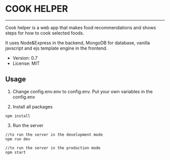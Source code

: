 # COOK HELPER

---

Cook helper is a web app that makes food recommendations and shows steps for how to cook selected foods.

It uses Node&Express in the backend, MongoDB for database, vanilla javscript and ejs template engine in the frontend.

- Version: 0.7
- License: MIT

## Usage

1. Change config.env.env to config.env. Put your own variables in the config.env

2. Install all packages

```
npm install
```

3. Run the server

```
//to run the server in the development mode
npm run dev

//to run the server in the production mode
npm start
```
